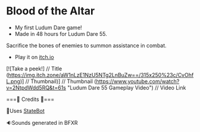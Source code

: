 # Blood of the Altar
- My first Ludum Dare game!
- Made in 48 hours for Ludum Dare 55.

Sacrifice the bones of enemies to summon assistance in combat.

- Play it on [itch.io](https://hotnoggin.itch.io/altar)

[![Take a peek!]          // Title
(https://img.itch.zone/aW1nLzE1NzU5NTg2LnBuZw==/315x250%23c/CvOhfL.png)] // Thumbnail)] // Thumbnail
(https://www.youtube.com/watch?v=2NtpdWdd5RQ&t=61s "Ludum Dare 55 Gameplay Video")    // Video Link


===📜 Credits 📜===

🤖Uses [StateBot](https://github.com/HotNoggin/Godot-State-Bot)

🔉Sounds generated in BFXR
